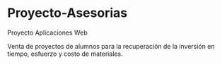 # Proyecto-Asesorias
Proyecto Aplicaciones Web

Venta de proyectos de alumnos para la recuperación de la inversión en tiempo, esfuerzo y costo de materiales.
